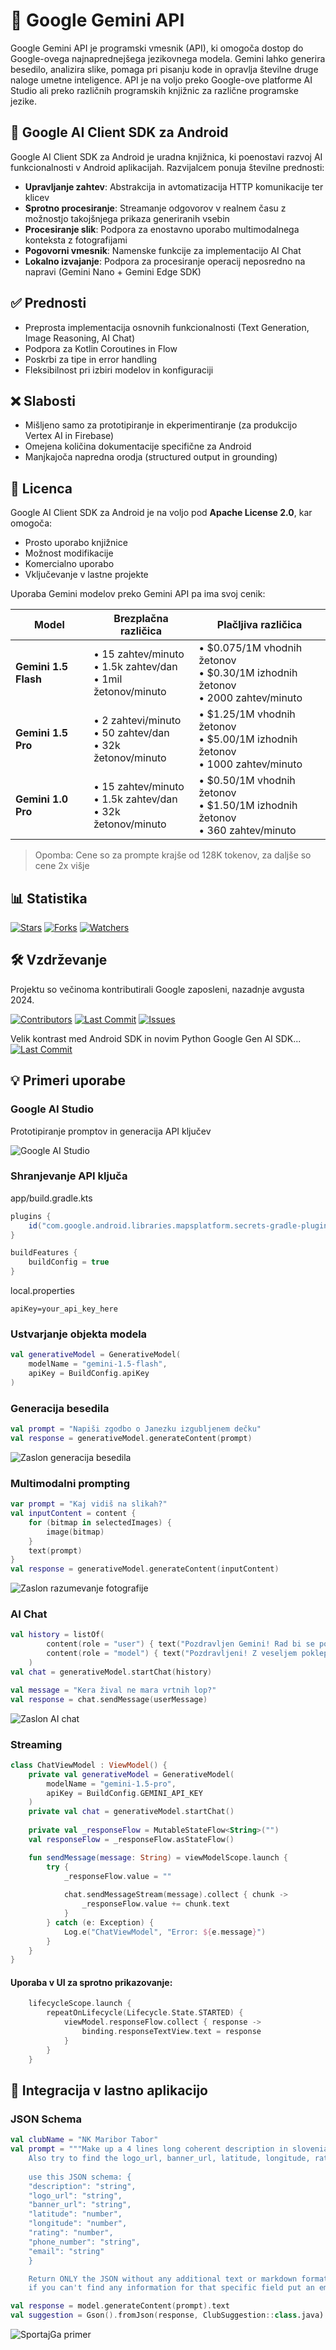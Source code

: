 # 🤖 Google Gemini API

Google Gemini API je programski vmesnik (API), ki omogoča dostop do Google-ovega najnaprednejšega jezikovnega modela. Gemini lahko generira besedilo, analizira slike, pomaga pri pisanju kode in opravlja številne druge naloge umetne inteligence. API je na voljo preko Google-ove platforme AI Studio ali preko različnih programskih knjižnic za različne programske jezike.

## 📖 Google AI Client SDK za Android

Google AI Client SDK za Android je uradna knjižnica, ki poenostavi razvoj AI funkcionalnosti v Android aplikacijah. Razvijalcem ponuja številne prednosti:
- **Upravljanje zahtev**: Abstrakcija in avtomatizacija HTTP komunikacije ter klicev
- **Sprotno procesiranje**: Streamanje odgovorov v realnem času z možnostjo takojšnjega prikaza generiranih vsebin
- **Procesiranje slik**: Podpora za enostavno uporabo multimodalnega konteksta z fotografijami
- **Pogovorni vmesnik**: Namenske funkcije za implementacijo AI Chat
- **Lokalno izvajanje**: Podpora za procesiranje operacij neposredno na napravi (Gemini Nano + Gemini Edge SDK)

## ✅ Prednosti
- Preprosta implementacija osnovnih funkcionalnosti (Text Generation, Image Reasoning, AI Chat)
- Podpora za Kotlin Coroutines in Flow
- Poskrbi za tipe in error handling 
- Fleksibilnost pri izbiri modelov in konfiguraciji

## ❌ Slabosti
- Mišljeno samo za prototipiranje in ekperimentiranje (za produkcijo Vertex AI in Firebase)
- Omejena količina dokumentacije specifične za Android
- Manjkajoča napredna orodja (structured output in grounding)

## 📜 Licenca
Google AI Client SDK za Android je na voljo pod **Apache License 2.0**, kar omogoča:
- Prosto uporabo knjižnice
- Možnost modifikacije
- Komercialno uporabo
- Vključevanje v lastne projekte

Uporaba Gemini modelov preko Gemini API pa ima svoj cenik:

| Model                | Brezplačna različica                                             | Plačljiva različica                                                                |
|----------------------|------------------------------------------------------------------|------------------------------------------------------------------------------------|
| **Gemini 1.5 Flash** | • 15 zahtev/minuto<br>• 1.5k zahtev/dan<br>• 1mil žetonov/minuto | • $0.075/1M vhodnih žetonov<br>• $0.30/1M izhodnih žetonov<br>• 2000 zahtev/minuto |
| **Gemini 1.5 Pro**   | • 2 zahtevi/minuto<br>• 50 zahtev/dan<br>• 32k žetonov/minuto    | • $1.25/1M vhodnih žetonov<br>• $5.00/1M izhodnih žetonov<br>• 1000 zahtev/minuto  |
| **Gemini 1.0 Pro**   | • 15 zahtev/minuto<br>• 1.5k zahtev/dan<br>• 32k žetonov/minuto  | • $0.50/1M vhodnih žetonov<br>• $1.50/1M izhodnih žetonov<br>• 360 zahtev/minuto   |

> Opomba: Cene so za prompte krajše od 128K tokenov, za daljše so cene 2x višje

## 📊 Statistika
[![Stars](https://img.shields.io/github/stars/google/generative-ai-android?style=social)](https://github.com/google/generative-ai-android/stargazers)
[![Forks](https://img.shields.io/github/forks/google/generative-ai-android?style=social)](https://github.com/google/generative-ai-android/network/members)
[![Watchers](https://img.shields.io/github/watchers/google/generative-ai-android?style=social)](https://github.com/google/generative-ai-android/watchers)

## 🛠️ Vzdrževanje
Projektu so večinoma kontributirali Google zaposleni, nazadnje avgusta 2024.

[![Contributors](https://img.shields.io/github/contributors/google/generative-ai-android)](https://github.com/google/generative-ai-android/graphs/contributors)
[![Last Commit](https://img.shields.io/github/last-commit/google/generative-ai-android)](https://github.com/google/generative-ai-android/commits/main)
[![Issues](https://img.shields.io/github/issues/google/generative-ai-android)](https://github.com/google/generative-ai-android/issues)

Velik kontrast med Android SDK in novim Python Google Gen AI SDK...
[![Last Commit](https://img.shields.io/github/last-commit/googleapis/python-genai)](https://github.com/googleapis/python-genai/commits/main)

## 💡 Primeri uporabe
### Google AI Studio
Prototipiranje promptov in generacija API ključev

![Google AI Studio](images/ai_studio.png)

### Shranjevanje API ključa
app/build.gradle.kts
```gradle
plugins {
    id("com.google.android.libraries.mapsplatform.secrets-gradle-plugin")
}

buildFeatures {
    buildConfig = true
}
```

local.properties
```properties
apiKey=your_api_key_here
```

### Ustvarjanje objekta modela
```kotlin
val generativeModel = GenerativeModel(
    modelName = "gemini-1.5-flash",
    apiKey = BuildConfig.apiKey
)
```

### Generacija besedila
```kotlin
val prompt = "Napiši zgodbo o Janezku izgubljenem dečku"
val response = generativeModel.generateContent(prompt)
```
![Zaslon generacija besedila](images/demo_text_gen.png)

### Multimodalni prompting
```kotlin
var prompt = "Kaj vidiš na slikah?"
val inputContent = content {
    for (bitmap in selectedImages) {
        image(bitmap)
    }
    text(prompt)
}
val response = generativeModel.generateContent(inputContent)
```
![Zaslon razumevanje fotografije](images/demo_image_reas.png)

### AI Chat
```kotlin
val history = listOf(
        content(role = "user") { text("Pozdravljen Gemini! Rad bi se pogovarjal.") },
        content(role = "model") { text("Pozdravljeni! Z veseljem poklepetam. Kaj vas zanima?") }
    )
val chat = generativeModel.startChat(history)

val message = "Kera žival ne mara vrtnih lop?"
val response = chat.sendMessage(userMessage)
```
![Zaslon AI chat](images/demo_chat.png)

### Streaming
```kotlin
class ChatViewModel : ViewModel() {
    private val generativeModel = GenerativeModel(
        modelName = "gemini-1.5-pro",
        apiKey = BuildConfig.GEMINI_API_KEY
    )
    private val chat = generativeModel.startChat()
    
    private val _responseFlow = MutableStateFlow<String>("")
    val responseFlow = _responseFlow.asStateFlow()

    fun sendMessage(message: String) = viewModelScope.launch {
        try {
            _responseFlow.value = ""
            
            chat.sendMessageStream(message).collect { chunk ->
                _responseFlow.value += chunk.text
            }
        } catch (e: Exception) {
            Log.e("ChatViewModel", "Error: ${e.message}")
        }
    }
}
```
#### Uporaba v UI za sprotno prikazovanje:
```kotlin
    lifecycleScope.launch {
        repeatOnLifecycle(Lifecycle.State.STARTED) {
            viewModel.responseFlow.collect { response ->
                binding.responseTextView.text = response
            }
        }
    }
```

## 🔧 Integracija v lastno aplikacijo

### JSON Schema
```kotlin
val clubName = "NK Maribor Tabor"
val prompt = """Make up a 4 lines long coherent description in slovenian for a sports club "$clubName". 
    Also try to find the logo_url, banner_url, latitude, longitude, rating, phone_number, email... You can make up missing data if you can't find it but make it believable. 
    
    use this JSON schema: {
    "description": "string",
    "logo_url": "string",
    "banner_url": "string",
    "latitude": "number",
    "longitude": "number",
    "rating": "number",
    "phone_number": "string",
    "email": "string"
    }

    Return ONLY the JSON without any additional text or markdown formatting.
    if you can't find any information for that specific field put an empty string or 0 for number fields and always put just one item per field"""

val response = model.generateContent(prompt).text
val suggestion = Gson().fromJson(response, ClubSuggestion::class.java)
```

![SportajGa primer](images/sportaj_ga.png)
